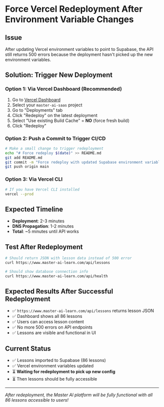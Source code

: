 # Force Vercel Redeployment After Environment Variable Changes

## Issue
After updating Vercel environment variables to point to Supabase, the API still returns 500 errors because the deployment hasn't picked up the new environment variables.

## Solution: Trigger New Deployment

### Option 1: Via Vercel Dashboard (Recommended)
1. Go to [Vercel Dashboard](https://vercel.com/dashboard)
2. Select your `master-ai-saas` project
3. Go to "Deployments" tab
4. Click "Redeploy" on the latest deployment
5. Select "Use existing Build Cache" = **NO** (force fresh build)
6. Click "Redeploy"

### Option 2: Push a Commit to Trigger CI/CD
```bash
# Make a small change to trigger redeployment
echo "# Force redeploy $(date)" >> README.md
git add README.md
git commit -m "Force redeploy with updated Supabase environment variables"
git push origin main
```

### Option 3: Via Vercel CLI
```bash
# If you have Vercel CLI installed
vercel --prod
```

## Expected Timeline
- **Deployment**: 2-3 minutes
- **DNS Propagation**: 1-2 minutes
- **Total**: ~5 minutes until API works

## Test After Redeployment
```bash
# Should return JSON with lesson data instead of 500 error
curl https://www.master-ai-learn.com/api/lessons

# Should show database connection info
curl https://www.master-ai-learn.com/api/health
```

## Expected Results After Successful Redeployment
- ✅ `https://www.master-ai-learn.com/api/lessons` returns lesson JSON
- ✅ Dashboard shows all 86 lessons
- ✅ Users can access lesson content  
- ✅ No more 500 errors on API endpoints
- ✅ Lessons are visible and functional in UI

## Current Status
- ✅ Lessons imported to Supabase (86 lessons)
- ✅ Vercel environment variables updated
- ⏳ **Waiting for redeployment to pick up new config**
- ⏳ Then lessons should be fully accessible

---

*After redeployment, the Master AI platform will be fully functional with all 86 lessons accessible to users!*